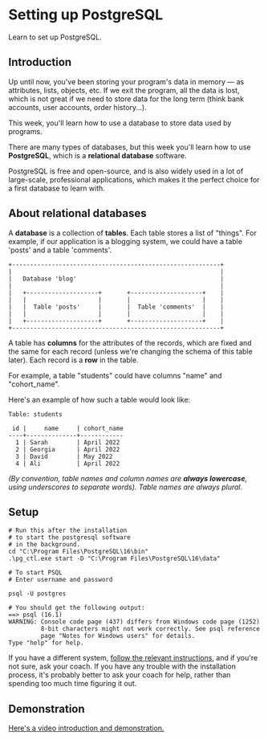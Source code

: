 

# Setting up PostgreSQL

Learn to set up PostgreSQL.

## Introduction

<!-- OMITTED -->

Up until now, you've been storing your program's data in memory — as attributes, lists, objects, etc. If we exit the program, all the data is lost, which is not great if we need to store data for the long term (think bank accounts, user accounts, order history...).

This week, you'll learn how to use a database to store data used by programs.

There are many types of databases, but this week you'll learn how to use **PostgreSQL**, which is a **relational database** software.

PostgreSQL is free and open-source, and is also widely used in a lot of large-scale, professional applications, which makes it the perfect choice for a first database to learn with.

## About relational databases

A **database** is a collection of **tables**. Each table stores a list of "things". For example, if our application is a blogging system, we could have a table 'posts' and a table 'comments'.

```
+----------------------------------------------------------+
|                                                          |
|   Database 'blog'                                        |
|                                                          |
|   +--------------------+       +--------------------+    |
|   |                    |       |                    |    |
|   |  Table 'posts'     |       |  Table 'comments'  |    |
|   |                    |       |                    |    |
|   +--------------------+       +--------------------+    |
+----------------------------------------------------------+
```

A table has **columns** for the attributes of the records, which are fixed and the same for each record (unless we're changing the schema of this table later). Each record is a **row** in the table.

For example, a table "students" could have columns "name" and "cohort_name".

Here's an example of how such a table would look like:

```
Table: students

 id |     name     | cohort_name
----+--------------+------------
  1 | Sarah        | April 2022
  2 | Georgia      | April 2022
  3 | David        | May 2022
  4 | Ali          | April 2022
```

*(By convention, table names and column names are **always lowercase**, using underscores to separate words). Table names are always plural.*

## Setup

```PS
# Run this after the installation
# to start the postgresql software
# in the background.
cd "C:\Program Files\PostgreSQL\16\bin"
.\pg_ctl.exe start -D "C:\Program Files\PostgreSQL\16\data"

# To start PSQL
# Enter username and password

psql -U postgres

# You should get the following output:
==> psql (16.1)
WARNING: Console code page (437) differs from Windows code page (1252)
         8-bit characters might not work correctly. See psql reference
         page "Notes for Windows users" for details.
Type "help" for help.
```

If you have a different system, [follow the relevant instructions](https://www.postgresql.org/download/), and if you're not sure, ask your coach. If you have any trouble with the installation process, it's probably better to ask your coach for help, rather than spending too much time figuring it out.

## Demonstration

[Here's a video introduction and demonstration.](https://www.youtube.com/watch?v=9wT1FVQbPZw)